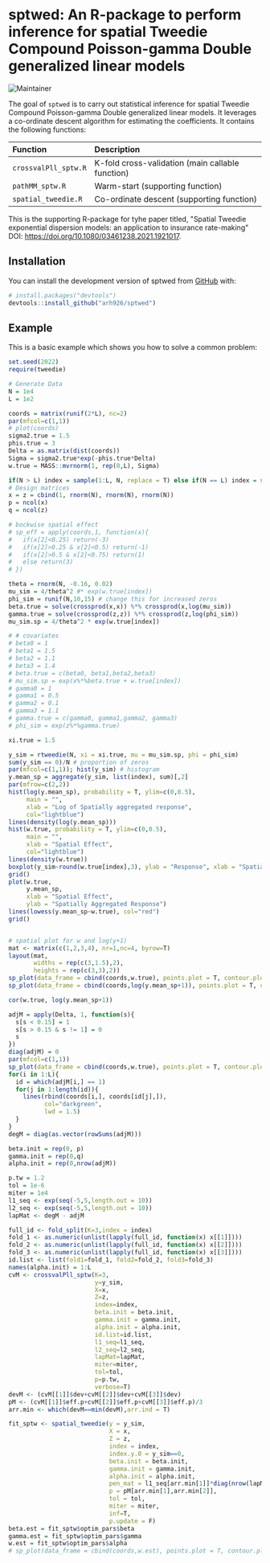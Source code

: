 
# sptwed: An R-package to perform inference for spatial Tweedie Compound Poisson-gamma Double generalized linear models

<!-- badges: start -->
![Maintainer](https://img.shields.io/badge/maintainer-arh926-blue)
<!-- badges: end -->

The goal of `sptwed` is to carry out statistical inference for spatial Tweedie Compound Poisson-gamma Double generalized linear models. It leverages a co-ordinate descent algorithm for estimating the coefficients. It contains the following functions:

Function | Description
:--------|:-----------
`crossvalPll_sptw.R` | K-fold cross-validation (main callable function)
`pathMM_sptw.R` | Warm-start (supporting function)
`spatial_tweedie.R` | Co-ordinate descent (supporting function)

This is the supporting R-package for tyhe paper titled, "Spatial Tweedie exponential dispersion models: an application to insurance rate-making" DOI: https://doi.org/10.1080/03461238.2021.1921017.

## Installation

You can install the development version of sptwed from [GitHub](https://github.com/) with:

``` r
# install.packages("devtools")
devtools::install_github("arh926/sptwed")
```

## Example

This is a basic example which shows you how to solve a common problem:

``` r
set.seed(2022)
require(tweedie)

# Generate Data
N = 1e4
L = 1e2

coords = matrix(runif(2*L), nc=2)
par(mfcol=c(1,1))
# plot(coords)
sigma2.true = 1.5
phis.true = 3
Delta = as.matrix(dist(coords))
Sigma = sigma2.true*exp(-phis.true*Delta)
w.true = MASS::mvrnorm(1, rep(0,L), Sigma)

if(N > L) index = sample(1:L, N, replace = T) else if(N == L) index = sample(1:L, N, replace = F)
# Design matrices
x = z = cbind(1, rnorm(N), rnorm(N), rnorm(N))
p = ncol(x)
q = ncol(z)

# bockwise spatial effect
# sp_eff = apply(coords,1, function(x){
#   if(x[2]<0.25) return(-3)
#   if(x[2]>0.25 & x[2]<0.5) return(-1)
#   if(x[2]>0.5 & x[2]<0.75) return(1)
#   else return(3)
# })

theta = rnorm(N, -0.16, 0.02)
mu_sim = 4/theta^2 #* exp(w.true[index])
phi_sim = runif(N,10,15) # change this for increased zeros
beta.true = solve(crossprod(x,x)) %*% crossprod(x,log(mu_sim))
gamma.true = solve(crossprod(z,z)) %*% crossprod(z,log(phi_sim))
mu_sim.sp = 4/theta^2 * exp(w.true[index])

# # covariates
# beta0 = 1
# beta1 = 1.5
# beta2 = 1.1
# beta3 = 1.4
# beta.true = c(beta0, beta1,beta2,beta3)
# mu_sim.sp = exp(x%*%beta.true + w.true[index])
# gamma0 = 1
# gamma1 = 0.5
# gamma2 = 0.1
# gamma3 = 1.1
# gamma.true = c(gamma0, gamma1,gamma2, gamma3)
# phi_sim = exp(z%*%gamma.true)

xi.true = 1.5

y_sim = rtweedie(N, xi = xi.true, mu = mu_sim.sp, phi = phi_sim)
sum(y_sim == 0)/N # proportion of zeros
par(mfcol=c(1,1)); hist(y_sim) # histogram
y.mean_sp = aggregate(y_sim, list(index), sum)[,2]
par(mfrow=c(2,2))
hist(log(y.mean_sp), probability = T, ylim=c(0,0.5),
     main = "",
     xlab = "Log of Spatially aggregated response",
     col="lightblue")
lines(density(log(y.mean_sp)))
hist(w.true, probability = T, ylim=c(0,0.5),
     main = "",
     xlab = "Spatial Effect",
     col="lightblue")
lines(density(w.true))
boxplot(y_sim~round(w.true[index],3), ylab = "Response", xlab = "Spatial Effect")
grid()
plot(w.true,
     y.mean_sp,
     xlab = "Spatial Effect",
     ylab = "Spatially Aggregated Response")
lines(lowess(y.mean_sp~w.true), col="red")
grid()


# spatial plot for w and log(y+1)
mat <- matrix(c(1,2,3,4), nr=1,nc=4, byrow=T)
layout(mat,
       widths = rep(c(3,1.5),2),
       heights = rep(c(3,3),2))
sp_plot(data_frame = cbind(coords,w.true), points.plot = T, contour.plot = T, legend = T)
sp_plot(data_frame = cbind(coords,log(y.mean_sp+1)), points.plot = T, contour.plot = T, legend = T)

cor(w.true, log(y.mean_sp+1))

adjM = apply(Delta, 1, function(s){
  s[s < 0.15] = 1
  s[s > 0.15 & s != 1] = 0
  s
})
diag(adjM) = 0
par(mfcol=c(1,1))
sp_plot(data_frame = cbind(coords,w.true), points.plot = T, contour.plot = T, legend = F)
for(i in 1:L){
  id = which(adjM[i,] == 1)
  for(j in 1:length(id)){
    lines(rbind(coords[i,], coords[id[j],]),
          col="darkgreen",
          lwd = 1.5)
  }
}
degM = diag(as.vector(rowSums(adjM)))

beta.init = rep(0, p)
gamma.init = rep(0,q)
alpha.init = rep(0,nrow(adjM))

p.tw = 1.2
tol = 1e-6
miter = 1e4
l1_seq <- exp(seq(-5,5,length.out = 10))
l2_seq <- exp(seq(-5,5,length.out = 10))
lapMat <- degM - adjM

full_id <- fold_split(K=3,index = index)
fold_1 <- as.numeric(unlist(lapply(full_id, function(x) x[[1]])))
fold_2 <- as.numeric(unlist(lapply(full_id, function(x) x[[2]])))
fold_3 <- as.numeric(unlist(lapply(full_id, function(x) x[[3]])))
id.list <- list(fold1=fold_1, fold2=fold_2, fold3=fold_3)
names(alpha.init) = 1:L
cvM <- crossvalPll_sptw(K=3,
                        y=y_sim,
                        X=x,
                        Z=z,
                        index=index,
                        beta.init = beta.init,
                        gamma.init = gamma.init,
                        alpha.init = alpha.init,
                        id.list=id.list,
                        l1_seq=l1_seq,
                        l2_seq=l2_seq,
                        lapMat=lapMat,
                        miter=miter,
                        tol=tol,
                        p=p.tw,
                        verbose=T)
devM <- (cvM[[1]]$dev+cvM[[2]]$dev+cvM[[3]]$dev)
pM <- (cvM[[1]]$eff.p+cvM[[2]]$eff.p+cvM[[3]]$eff.p)/3
arr.min <- which(devM==min(devM),arr.ind = T)

fit_sptw <- spatial_tweedie(y = y_sim,
                            X = x,
                            Z = z,
                            index = index,
                            index.y.0 = y_sim==0,
                            beta.init = beta.init,
                            gamma.init = gamma.init,
                            alpha.init = alpha.init,
                            pen_mat = l1_seq[arr.min[1]]*diag(nrow(lapMat))+l2_seq[arr.min[2]]*lapMat, #
                            p = pM[arr.min[1],arr.min[2]],
                            tol = tol,
                            miter = miter,
                            inf=T,
                            p.update = F)
beta.est = fit_sptw$optim_pars$beta
gamma.est = fit_sptw$optim_pars$gamma
w.est = fit_sptw$optim_pars$alpha
# sp_plot(data_frame = cbind(coords,w.est), points.plot = T, contour.plot = T, legend = F)

```

